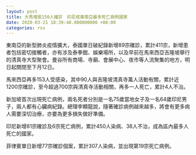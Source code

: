 ```yaml
---
layout: post
title: 大馬增逾150人確診　印尼成東南亞最多死亡病例國家
date: 2020-03-21 18:39:48.000000000 +08:00
categories: rss
---
```


東南亞的新型肺炎疫情擴大，泰國單日破紀錄新增89宗確診，累計411宗，新增患者包括密切接觸者，亦有涉及泰拳館、娛樂場所，以及早前在馬來西亞吉隆坡舉行的清真寺大型聚會。曼谷所有商場、寺廟、會展中心、夜市等人流聚集的地方，明日起關閉至下月12日。

馬來西亞再多153人受感染，其中90人與吉隆坡清真寺萬人活動有關，累計近1200宗確診，至今超過700宗與清真寺活動相關，再多一人死亡，累計4人不治。

新加坡首次出現死亡病例，兩名死者分別是一名75歲當地女子及一名64歲印尼男子，兩人都有心臟病紀錄。總理李顯龍說，隨著確診病例越來越多，將會有更多病人需要深切治療，亦要為更多損失做好準備。

印尼新增81宗確診及6宗死亡病例，累計450人染病、38人不治，成為區內最多人死亡的國家。

菲律賓單日新增77宗確診個案，累計307人染病，並出現第19宗死亡病例。
